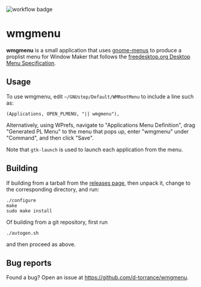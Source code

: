![workflow badge](https://github.com/d-torrance/wmgmenu/actions/workflows/build.yml/badge.svg)

wmgmenu
=======

**wmgmenu** is a small application that uses
[gnome-menus](https://gitlab.gnome.org/GNOME/gnome-menus) to produce a
proplist menu for Window Maker that follows the
[freedesktop.org Desktop Menu Specification](
https://specifications.freedesktop.org/menu-spec/latest/).

Usage
-----

To use wmgmenu, edit `~/GNUstep/Default/WMRootMenu` to include a line
such as:

```
(Applications, OPEN_PLMENU, "|| wmgmenu"),
```

Alternatively, using WPrefs, navigate to "Applications Menu
Definition", drag "Generated PL Menu" to the menu that pops up, enter
"wmgmenu" under "Command", and then click "Save".

Note that `gtk-launch` is used to launch each application from the menu.

Building
--------
If building from a tarball from the [releases page](
https://github.com/d-torrance/wmgmenu/releases), then unpack it, change
to the corresponding directory, and run:

```
./configure
make
sudo make install
```

Of building from a git repository, first run

```
./autogen.sh
```

and then proceed as above.

Bug reports
-----------
Found a bug?  Open an issue at https://github.com/d-torrance/wmgmenu.
